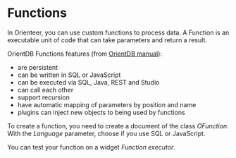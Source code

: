 # Functions

In Orienteer, you can use custom functions to process data. A Function is an executable unit of code that can take parameters and return a result.

OrientDB Functions features (from [OrientDB manual](http://orientdb.com/docs/last/Functions.html)):

* are persistent
* can be written in SQL or JavaScript
* can be executed via SQL, Java, REST and Studio
* can call each other
* support recursion
* have automatic mapping of parameters by position and name
* plugins can inject new objects to being used by functions

To create a function, you need to create a document of the class *OFunction*. With the *Language* parameter, choose if you use SQL or JavaScript.

You can test your function on a widget *Function executor*.

